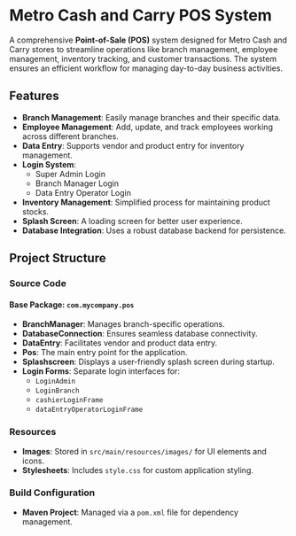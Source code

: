 # Metro Cash and Carry POS System

A comprehensive **Point-of-Sale (POS)** system designed for Metro Cash and Carry stores to streamline operations like branch management, employee management, inventory tracking, and customer transactions. The system ensures an efficient workflow for managing day-to-day business activities.

## Features

- **Branch Management**: Easily manage branches and their specific data.
- **Employee Management**: Add, update, and track employees working across different branches.
- **Data Entry**: Supports vendor and product entry for inventory management.
- **Login System**:
    - Super Admin Login
    - Branch Manager Login
    - Data Entry Operator Login
- **Inventory Management**: Simplified process for maintaining product stocks.
- **Splash Screen**: A loading screen for better user experience.
- **Database Integration**: Uses a robust database backend for persistence.

## Project Structure

### Source Code

#### Base Package: `com.mycompany.pos`
- **BranchManager**: Manages branch-specific operations.
- **DatabaseConnection**: Ensures seamless database connectivity.
- **DataEntry**: Facilitates vendor and product data entry.
- **Pos**: The main entry point for the application.
- **Splashscreen**: Displays a user-friendly splash screen during startup.
- **Login Forms**: Separate login interfaces for:
    - `LoginAdmin`
    - `LoginBranch`
    - `cashierLoginFrame`
    - `dataEntryOperatorLoginFrame`

### Resources
- **Images**: Stored in `src/main/resources/images/` for UI elements and icons.
- **Stylesheets**: Includes `style.css` for custom application styling.

### Build Configuration
- **Maven Project**: Managed via a `pom.xml` file for dependency management.
